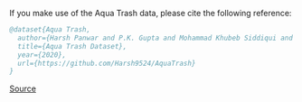 If you make use of the Aqua Trash data, please cite the following reference:

``` bibtex 
@dataset{Aqua Trash,
  author={Harsh Panwar and P.K. Gupta and Mohammad Khubeb Siddiqui and Ruben Morales-Menendez and Prakhar Bhardwaj and Sudhansh Sharma and Iqbal H. Sarker},
  title={Aqua Trash Dataset},
  year={2020},
  url={https://github.com/Harsh9524/AquaTrash}
}
```

[Source](https://github.com/Harsh9524/AquaTrash)